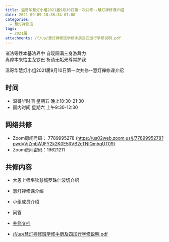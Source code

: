 ```yaml
---
title: 温哥华慧灯小组2021届9月10日第一次共修--慧灯禅修课介绍
date: 2021-09-09 10:36:34-07:00
categories:
  - 慧灯禅修班
tags:
  - 2021届
attachments: /f/up/慧灯禅修班学修手册及四加行学修说明.pdf
---
```

诸法等性本基法界中  自现圆满三身游舞力  
离障本来怙主龙钦巴  祈请无垢光尊常护我  

温哥华慧灯小组2021届9月10日第一次共修--慧灯禅修课介绍  

## 时间

- 温哥华时间 星期五 晚上18:30-21:30    
- 国内时间 星期六 上午9:30-12:30    

## 网络共修  

- Zoom房间号码： 7789995278 (<https://us02web.zoom.us/j/7789995278?pwd=VjZmbWJFY2k2K0E5RVB2cTNIQmhqUT09>)
- Zoom房间密码：19621211       

## 共修内容  

- 大恩上师堪钦慈城罗珠仁波切介绍
- 慧灯禅修课介绍
- 小组成员介绍
- 问答

- [共修文档](https://docs.google.com/presentation/d/1tE12yVKvlUk8l-EqyimvYv8qppdjyG60ilWuwFDrxSU/edit#slide=id.g9811269e00_0_171)
- [/f/up/慧灯禅修班学修手册及四加行学修说明.pdf](http://huidengchanxiu.net/hdv/f/up/慧灯禅修班学修手册及四加行学修说明.pdf)